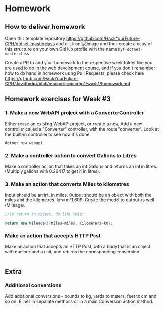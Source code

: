 # Homework

## How to deliver homework 

Open this template repository  https://github.com/HackYourFuture-CPH/dotnet-masterclass and click on ![image](https://user-images.githubusercontent.com/6642037/115988976-3796da80-a5bc-11eb-9184-554a2218b2ae.png) and then create a copy of this structure on your own GitHub profile with the name ``hyf-dotnet-masterclass``

Create a PR to add your homework to the respective week folder like you are used to do in the web development course, and if you don't remember how to do hand in homework using Pull Requests, please check here https://github.com/HackYourFuture-CPH/JavaScript/blob/master/javascript1/week1/homework.md

## Homework exercises for Week #3

### 1. Make a new WebAPI project with a ConverterController
Either reuse an existing WebAPI project, or create a new.
Add a new controller called a "Converter" controller, with the route "converter".
Look at the built-in controller to see how it's done.

```dotnet new webapi```



### 2. Make a controller action to convert Gallons to Litres
Make a controller action that takes an int Gallons and returns an int in litres. (Multiply gallons with 0.26417 to get it in litres).


### 3. Make an action that converts Miles to kilometres
Input should be an int, in miles. Output should be an object with both the miles and the kilometres.
km=m*1.609.
Create the model to output as well (Mileage).


```csharp
//To return an object, do like this:

return new Mileage(){Miles=miles, Kilometers=km};
```


### Make an action that accepts HTTP Post
Make an action that accepts an HTTP Post, with a body that is an object with number and a unit, and returns the corresponding conversion.

```csharp

```

## Extra

### Additional conversions
Add additional conversions - pounds to kg, yards to meters, feet to cm and so on.
Either in separate methods or in a main Conversion action method.